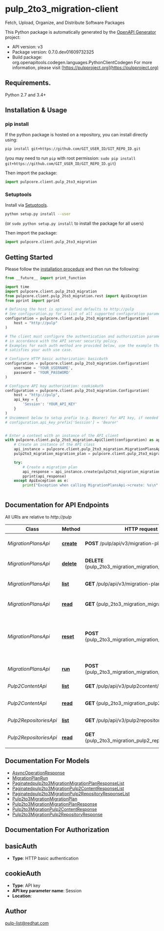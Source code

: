 # pulp_2to3_migration-client
Fetch, Upload, Organize, and Distribute Software Packages

This Python package is automatically generated by the [OpenAPI Generator](https://openapi-generator.tech) project:

- API version: v3
- Package version: 0.7.0.dev01609732325
- Build package: org.openapitools.codegen.languages.PythonClientCodegen
For more information, please visit [https://pulpproject.org](https://pulpproject.org)

## Requirements.

Python 2.7 and 3.4+

## Installation & Usage
### pip install

If the python package is hosted on a repository, you can install directly using:

```sh
pip install git+https://github.com/GIT_USER_ID/GIT_REPO_ID.git
```
(you may need to run `pip` with root permission: `sudo pip install git+https://github.com/GIT_USER_ID/GIT_REPO_ID.git`)

Then import the package:
```python
import pulpcore.client.pulp_2to3_migration
```

### Setuptools

Install via [Setuptools](http://pypi.python.org/pypi/setuptools).

```sh
python setup.py install --user
```
(or `sudo python setup.py install` to install the package for all users)

Then import the package:
```python
import pulpcore.client.pulp_2to3_migration
```

## Getting Started

Please follow the [installation procedure](#installation--usage) and then run the following:

```python
from __future__ import print_function

import time
import pulpcore.client.pulp_2to3_migration
from pulpcore.client.pulp_2to3_migration.rest import ApiException
from pprint import pprint

# Defining the host is optional and defaults to http://pulp
# See configuration.py for a list of all supported configuration parameters.
configuration = pulpcore.client.pulp_2to3_migration.Configuration(
    host = "http://pulp"
)

# The client must configure the authentication and authorization parameters
# in accordance with the API server security policy.
# Examples for each auth method are provided below, use the example that
# satisfies your auth use case.

# Configure HTTP basic authorization: basicAuth
configuration = pulpcore.client.pulp_2to3_migration.Configuration(
    username = 'YOUR_USERNAME',
    password = 'YOUR_PASSWORD'
)

# Configure API key authorization: cookieAuth
configuration = pulpcore.client.pulp_2to3_migration.Configuration(
    host = "http://pulp",
    api_key = {
        'Session': 'YOUR_API_KEY'
    }
)
# Uncomment below to setup prefix (e.g. Bearer) for API key, if needed
# configuration.api_key_prefix['Session'] = 'Bearer'


# Enter a context with an instance of the API client
with pulpcore.client.pulp_2to3_migration.ApiClient(configuration) as api_client:
    # Create an instance of the API class
    api_instance = pulpcore.client.pulp_2to3_migration.MigrationPlansApi(api_client)
    pulp2to3_migration_migration_plan = pulpcore.client.pulp_2to3_migration.Pulp2to3MigrationMigrationPlan() # Pulp2to3MigrationMigrationPlan | 

    try:
        # Create a migration plan
        api_response = api_instance.create(pulp2to3_migration_migration_plan)
        pprint(api_response)
    except ApiException as e:
        print("Exception when calling MigrationPlansApi->create: %s\n" % e)
    
```

## Documentation for API Endpoints

All URIs are relative to *http://pulp*

Class | Method | HTTP request | Description
------------ | ------------- | ------------- | -------------
*MigrationPlansApi* | [**create**](docs/MigrationPlansApi.md#create) | **POST** /pulp/api/v3/migration-plans/ | Create a migration plan
*MigrationPlansApi* | [**delete**](docs/MigrationPlansApi.md#delete) | **DELETE** {pulp_2to3_migration_migration_plan_href} | Delete a migration plan
*MigrationPlansApi* | [**list**](docs/MigrationPlansApi.md#list) | **GET** /pulp/api/v3/migration-plans/ | List migration plans
*MigrationPlansApi* | [**read**](docs/MigrationPlansApi.md#read) | **GET** {pulp_2to3_migration_migration_plan_href} | Inspect a migration plan
*MigrationPlansApi* | [**reset**](docs/MigrationPlansApi.md#reset) | **POST** {pulp_2to3_migration_migration_plan_href}reset/ | Reset Pulp 3 data for plugins specified in the migration plan
*MigrationPlansApi* | [**run**](docs/MigrationPlansApi.md#run) | **POST** {pulp_2to3_migration_migration_plan_href}run/ | Run migration plan
*Pulp2ContentApi* | [**list**](docs/Pulp2ContentApi.md#list) | **GET** /pulp/api/v3/pulp2content/ | List pulp2 contents
*Pulp2ContentApi* | [**read**](docs/Pulp2ContentApi.md#read) | **GET** {pulp_2to3_migration_pulp2_content_href} | Inspect a pulp2 content
*Pulp2RepositoriesApi* | [**list**](docs/Pulp2RepositoriesApi.md#list) | **GET** /pulp/api/v3/pulp2repositories/ | List pulp2 repositorys
*Pulp2RepositoriesApi* | [**read**](docs/Pulp2RepositoriesApi.md#read) | **GET** {pulp_2to3_migration_pulp2_repository_href} | Inspect a pulp2 repository


## Documentation For Models

 - [AsyncOperationResponse](docs/AsyncOperationResponse.md)
 - [MigrationPlanRun](docs/MigrationPlanRun.md)
 - [Paginatedpulp2to3MigrationMigrationPlanResponseList](docs/Paginatedpulp2to3MigrationMigrationPlanResponseList.md)
 - [Paginatedpulp2to3MigrationPulp2ContentResponseList](docs/Paginatedpulp2to3MigrationPulp2ContentResponseList.md)
 - [Paginatedpulp2to3MigrationPulp2RepositoryResponseList](docs/Paginatedpulp2to3MigrationPulp2RepositoryResponseList.md)
 - [Pulp2to3MigrationMigrationPlan](docs/Pulp2to3MigrationMigrationPlan.md)
 - [Pulp2to3MigrationMigrationPlanResponse](docs/Pulp2to3MigrationMigrationPlanResponse.md)
 - [Pulp2to3MigrationPulp2ContentResponse](docs/Pulp2to3MigrationPulp2ContentResponse.md)
 - [Pulp2to3MigrationPulp2RepositoryResponse](docs/Pulp2to3MigrationPulp2RepositoryResponse.md)


## Documentation For Authorization


## basicAuth

- **Type**: HTTP basic authentication


## cookieAuth

- **Type**: API key
- **API key parameter name**: Session
- **Location**: 


## Author

pulp-list@redhat.com



